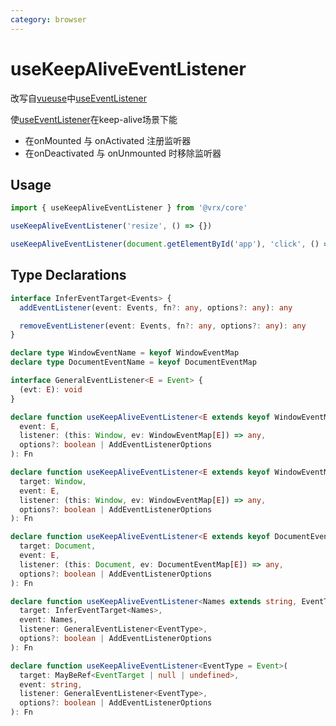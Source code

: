 ```yaml
---
category: browser
---
```


# useKeepAliveEventListener

改写自[vueuse](https://vueuse.org)中[useEventListener](https://vueuse.org/useEventListener)

使[useEventListener](https://vueuse.org/useEventListener)在keep-alive场景下能

- 在onMounted 与 onActivated 注册监听器
- 在onDeactivated 与 onUnmounted 时移除监听器

## Usage

```ts twoslash
import { useKeepAliveEventListener } from '@vrx/core'

useKeepAliveEventListener('resize', () => {})

useKeepAliveEventListener(document.getElementById('app'), 'click', () => {})
```

## Type Declarations

```ts
interface InferEventTarget<Events> {
  addEventListener(event: Events, fn?: any, options?: any): any

  removeEventListener(event: Events, fn?: any, options?: any): any
}

declare type WindowEventName = keyof WindowEventMap
declare type DocumentEventName = keyof DocumentEventMap

interface GeneralEventListener<E = Event> {
  (evt: E): void
}

declare function useKeepAliveEventListener<E extends keyof WindowEventMap>(
  event: E,
  listener: (this: Window, ev: WindowEventMap[E]) => any,
  options?: boolean | AddEventListenerOptions
): Fn

declare function useKeepAliveEventListener<E extends keyof WindowEventMap>(
  target: Window,
  event: E,
  listener: (this: Window, ev: WindowEventMap[E]) => any,
  options?: boolean | AddEventListenerOptions
): Fn

declare function useKeepAliveEventListener<E extends keyof DocumentEventMap>(
  target: Document,
  event: E,
  listener: (this: Document, ev: DocumentEventMap[E]) => any,
  options?: boolean | AddEventListenerOptions
): Fn

declare function useKeepAliveEventListener<Names extends string, EventType = Event>(
  target: InferEventTarget<Names>,
  event: Names,
  listener: GeneralEventListener<EventType>,
  options?: boolean | AddEventListenerOptions
): Fn

declare function useKeepAliveEventListener<EventType = Event>(
  target: MayBeRef<EventTarget | null | undefined>,
  event: string,
  listener: GeneralEventListener<EventType>,
  options?: boolean | AddEventListenerOptions
): Fn
```
